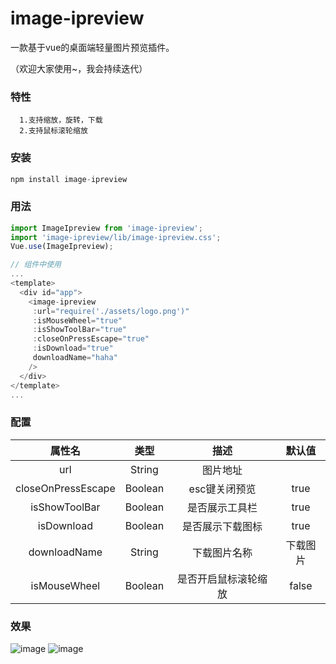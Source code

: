 # image-ipreview
一款基于vue的桌面端轻量图片预览插件。

（欢迎大家使用~，我会持续迭代）

### 特性
      1.支持缩放，旋转，下载
      2.支持鼠标滚轮缩放
### 安装
```javascript
npm install image-ipreview 
```
### 用法
```javascript
import ImageIpreview from 'image-ipreview';
import 'image-ipreview/lib/image-ipreview.css';
Vue.use(ImageIpreview);

// 组件中使用
...
<template>
  <div id="app">
    <image-ipreview
     :url="require('./assets/logo.png')"
     :isMouseWheel="true"
     :isShowToolBar="true"
     :closeOnPressEscape="true"
     :isDownload="true"
     downloadName="haha"
    />
  </div>
</template>
...
```
### 配置

|       属性名       |  类型   |     描述      | 默认值 |
| :----------------: | :-----: | :-----------: | :----: |
|        url         | String  |   图片地址    |        |
| closeOnPressEscape | Boolean | esc键关闭预览 |  true  |
|   isShowToolBar    | Boolean |  是否展示工具栏   |  true  |
|   isDownload    | Boolean |  是否展示下载图标   |  true  |
|   downloadName    | String |  下载图片名称   |  下载图片  |
|   isMouseWheel    | Boolean |  是否开启鼠标滚轮缩放   |  false  |

### 效果

![image](https://gitee.com/weban/vue-plug-in/raw/master/examples/assets/44.jpg)
![image](https://gitee.com/weban/vue-plug-in/raw/master/examples/assets/1314.png)


